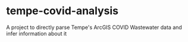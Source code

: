 # tempe-covid-analysis
A project to directly parse Tempe's ArcGIS COVID Wastewater data and infer information about it
